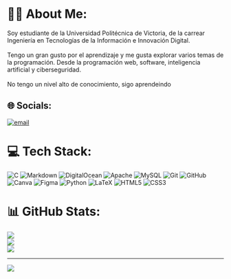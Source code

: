 # 👋🏻 About Me:
Soy estudiante de la Universidad Politécnica de Victoria, de la carrear Ingeniería en Tecnologías de la Información e Innovación Digital.<br><br>Tengo un gran gusto por el aprendizaje y me gusta explorar varios temas de la programación. Desde la programación web, software, inteligencia artificial y ciberseguridad.<br><br>No tengo un nivel alto de conocimiento, sigo aprendeindo


## 🌐 Socials:
[![email](https://img.shields.io/badge/Email-D14836?logo=gmail&logoColor=white)](mailto:2430015@upv.edu.mx) 

# 💻 Tech Stack:
![C](https://img.shields.io/badge/c-%2300599C.svg?style=for-the-badge&logo=c&logoColor=white) ![Markdown](https://img.shields.io/badge/markdown-%23000000.svg?style=for-the-badge&logo=markdown&logoColor=white) ![DigitalOcean](https://img.shields.io/badge/DigitalOcean-%230167ff.svg?style=for-the-badge&logo=digitalOcean&logoColor=white) ![Apache](https://img.shields.io/badge/apache-%23D42029.svg?style=for-the-badge&logo=apache&logoColor=white) ![MySQL](https://img.shields.io/badge/mysql-4479A1.svg?style=for-the-badge&logo=mysql&logoColor=white) ![Git](https://img.shields.io/badge/git-%23F05033.svg?style=for-the-badge&logo=git&logoColor=white) ![GitHub](https://img.shields.io/badge/github-%23121011.svg?style=for-the-badge&logo=github&logoColor=white) ![Canva](https://img.shields.io/badge/Canva-%2300C4CC.svg?style=for-the-badge&logo=Canva&logoColor=white) ![Figma](https://img.shields.io/badge/figma-%23F24E1E.svg?style=for-the-badge&logo=figma&logoColor=white) ![Python](https://img.shields.io/badge/python-3670A0?style=for-the-badge&logo=python&logoColor=ffdd54) ![LaTeX](https://img.shields.io/badge/latex-%23008080.svg?style=for-the-badge&logo=latex&logoColor=white) ![HTML5](https://img.shields.io/badge/html5-%23E34F26.svg?style=for-the-badge&logo=html5&logoColor=white) ![CSS3](https://img.shields.io/badge/css3-%231572B6.svg?style=for-the-badge&logo=css3&logoColor=white)
# 📊 GitHub Stats:
![](https://github-readme-stats.vercel.app/api?username=clemezap-edu&theme=dark&hide_border=false&include_all_commits=false&count_private=false)<br/>
![](https://nirzak-streak-stats.vercel.app/?user=clemezap-edu&theme=dark&hide_border=false)<br/>
![](https://github-readme-stats.vercel.app/api/top-langs/?username=clemezap-edu&theme=dark&hide_border=false&include_all_commits=false&count_private=false&layout=compact)

---
[![](https://visitcount.itsvg.in/api?id=clemezap-edu&icon=2&color=0)](https://visitcount.itsvg.in)
